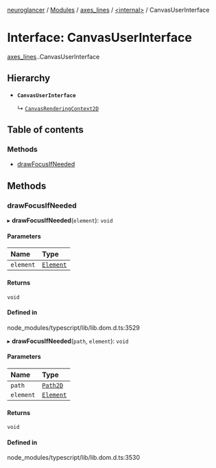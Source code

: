 [neuroglancer](../README.md) / [Modules](../modules.md) / [axes\_lines](../modules/axes_lines.md) / [<internal\>](../modules/axes_lines._internal_.md) / CanvasUserInterface

# Interface: CanvasUserInterface

[axes_lines](../modules/axes_lines.md).[<internal>](../modules/axes_lines._internal_.md).CanvasUserInterface

## Hierarchy

- **`CanvasUserInterface`**

  ↳ [`CanvasRenderingContext2D`](axes_lines._internal_.CanvasRenderingContext2D.md)

## Table of contents

### Methods

- [drawFocusIfNeeded](axes_lines._internal_.CanvasUserInterface.md#drawfocusifneeded)

## Methods

### drawFocusIfNeeded

▸ **drawFocusIfNeeded**(`element`): `void`

#### Parameters

| Name | Type |
| :------ | :------ |
| `element` | [`Element`](../modules/axes_lines._internal_.md#element) |

#### Returns

`void`

#### Defined in

node_modules/typescript/lib/lib.dom.d.ts:3529

▸ **drawFocusIfNeeded**(`path`, `element`): `void`

#### Parameters

| Name | Type |
| :------ | :------ |
| `path` | [`Path2D`](../modules/axes_lines._internal_.md#path2d) |
| `element` | [`Element`](../modules/axes_lines._internal_.md#element) |

#### Returns

`void`

#### Defined in

node_modules/typescript/lib/lib.dom.d.ts:3530
